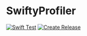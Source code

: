 # SwiftyProfiler

[![Swift Test](https://github.com/KS1019/SwiftyProfiler/actions/workflows/swift.yml/badge.svg)](https://github.com/KS1019/SwiftyProfiler/actions/workflows/swift.yml)
[![Create Release](https://github.com/KS1019/SwiftyProfiler/actions/workflows/main.yml/badge.svg)](https://github.com/KS1019/SwiftyProfiler/actions/workflows/main.yml)

